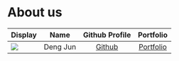 # About us

Display |   Name   | Github Profile | Portfolio 
--------|:--------:|:--------------:|:---------:
![](https://via.placeholder.com/100.png?text=Photo) | Deng Jun | [Github](https://github.com/) | [Portfolio](docs/team/johndoe.md)
